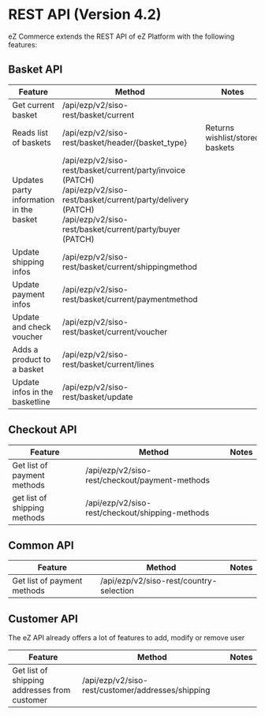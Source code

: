 # REST API (Version 4.2)

eZ Commerce extends the REST API of eZ Platform with the following features:

## Basket API

| Feature | Method | Notes |
| ------- | ------ | ----- |
|Get current basket	|/api/ezp/v2/siso-rest/basket/current||
|Reads list of baskets|	/api/ezp/v2/siso-rest/basket/header/{basket_type}|Returns wishlist/stored baskets|
|Updates party information in the basket|/api/ezp/v2/siso-rest/basket/current/party/invoice (PATCH)</br>/api/ezp/v2/siso-rest/basket/current/party/delivery (PATCH)</br>/api/ezp/v2/siso-rest/basket/current/party/buyer (PATCH)||
|Update shipping infos|	/api/ezp/v2/siso-rest/basket/current/shippingmethod ||
|Update payment infos|	/api/ezp/v2/siso-rest/basket/current/paymentmethod	||
|Update and check voucher|	/api/ezp/v2/siso-rest/basket/current/voucher||
|Adds a product to a basket|	/api/ezp/v2/siso-rest/basket/current/lines||
|Update infos in the basketline	|/api/ezp/v2/siso-rest/basket/update ||

## Checkout API

| Feature | Method | Notes |
| ------- | ------ | ----- |
|Get list of payment methods | /api/ezp/v2/siso-rest/checkout/payment-methods	||
|get list of shipping methods | /api/ezp/v2/siso-rest/checkout/shipping-methods	||

## Common API

| Feature | Method | Notes |
| ------- | ------ | ----- |
|Get list of payment methods | /api/ezp/v2/siso-rest/country-selection ||

## Customer API

The eZ API already offers a lot of features to add, modify or remove user

| Feature | Method | Notes |
| ------- | ------ | ----- |
|Get list of shipping addresses from customer | /api/ezp/v2/siso-rest/customer/addresses/shipping||
